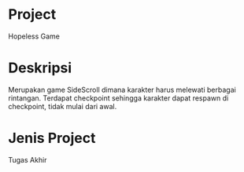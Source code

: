 # Project
Hopeless Game

# Deskripsi
Merupakan game SideScroll dimana karakter harus melewati
berbagai rintangan. Terdapat checkpoint sehingga karakter
dapat respawn di checkpoint, tidak mulai dari awal.

# Jenis Project 
Tugas Akhir
